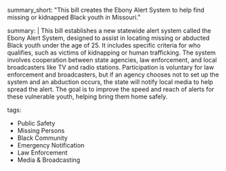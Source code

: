 summary_short: "This bill creates the Ebony Alert System to help find missing or kidnapped Black youth in Missouri."

summary: |
  This bill establishes a new statewide alert system called the Ebony Alert System, designed to assist in locating missing or abducted Black youth under the age of 25. It includes specific criteria for who qualifies, such as victims of kidnapping or human trafficking. The system involves cooperation between state agencies, law enforcement, and local broadcasters like TV and radio stations. Participation is voluntary for law enforcement and broadcasters, but if an agency chooses not to set up the system and an abduction occurs, the state will notify local media to help spread the alert. The goal is to improve the speed and reach of alerts for these vulnerable youth, helping bring them home safely.

tags:
  - Public Safety
  - Missing Persons
  - Black Community
  - Emergency Notification
  - Law Enforcement
  - Media & Broadcasting
